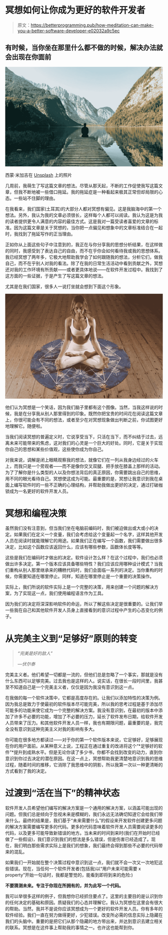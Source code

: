 # 冥想如何让你成为更好的软件开发者

> 原文：<https://betterprogramming.pub/how-meditation-can-make-you-a-better-software-developer-e02032a9c5ec>

## 有时候，当你坐在那里什么都不做的时候，解决办法就会出现在你面前

![](img/bd34ee817ff64b993e57fb0984c758de.png)

西蒙·米加吉在 [Unsplash](https://unsplash.com?utm_source=medium&utm_medium=referral) 上的照片

几周前，我萌生了写这篇文章的想法。尽管从那天起，不断的工作促使我写这篇文章，但我不断地被一些借口拖延。我的拖延症是一种看起来极其正常但却局限的心态。一些站不住脚的理由。

在我看来，我们国家(土耳其)的大部分人都对冥想有偏见。这是我脑海中的第一个想法。另外，我认为我的文章必须很长，这样每个人都可以阅读。我认为这是为我的读者提供更令人满意的内容的最佳方式。这是我对一篇受读者喜爱的文章的标准。因为这篇文章是关于冥想的，当你把一点偏见和想象中的文章标准结合在一起时，我找到了拖延写作的正当理由。

正如你从上面这些句子中注意到的，我正在与你分享我的思想分析结果，在这样做的同时，我感受到了表达自己的自由，而不在乎你会如何看待我或我的思想体系。我已经冥想了两年多，它极大地帮助我学会了如何跟随我的想法，分析它们，做我自己，而不在乎别人对我的看法。除了在我的日常生活活动中看到贡献之外，冥想还对我的工作环境有所贡献——或者更具体地说——在软件开发过程中。我找到了这方面的一些证据，于是产生了写这篇文章的想法。

尤其是在我们国家，很多人一说打坐就会想到下面这个形象。

![](img/6b7355b73b07a26df88cd0fe2ac78c0c.png)

他们认为冥想是一个笑话，因为我们脑子里都有这个图像。当然，当我这样说的时候，我是在分享我从别人那里得到的印象。既然你把宝贵的时间花在阅读这篇文章上，你很可能会有不同的想法，或者至少在对冥想现象做出判断之前，你试图更好地理解它。随便啦。

当我们阅读冥想的普遍定义时，它说享受当下，只活在当下，而不纠结于过去，远离未来可能带来的焦虑，这对我们的心灵是一个巨大的好处。同时，它是关于实现你自己的思想和某些价值观，这些使你成为你自己。

对我来说，调解是闭上眼睛观察我的想法，就像它们在一列从我身边经过的火车上，而我只是一个旁观者——而不是像你交叉双腿、把手放在膝盖上那样的活动。为了了解你是什么类型的人以及你想法背后的真正原因，你需要跳出自己的思维，用不同的眼光看待自己。冥想使这成为可能。最重要的是，冥想让我意识到我在桌面上编写软件时的一些不正确的心理结构，并帮助我做出更好的决定，通过打破枷锁成为一名更好的软件开发人员。

# 冥想和编程决策

虽然我们没有注意到，但当我们坐在电脑前编码时，我们被迫做出或大或小的决定。如果我们在定义一个变量，我们会考虑给这个变量起一个名字，这样其他开发人员在阅读时就能理解它的用途。如果我们正在编写一个函数，我们需要做出很多决定，比如这个函数应该返回什么，应该有哪些参数，函数体长度等等。

这些是我们在编码时才做出的决定。软件设计怎么样？在这个过程中，我们也必须做出许多决定。第一个版本应该具备哪些特性？我们应该应用哪种设计模式？当我们重构从别人那里继承来的糟糕代码时，我们会面临一系列的决定。当你重构的时候，你需要知道在哪里停止。同样，知道在哪里停止是一个重要的决策操作。

实际上，我们所说的软件实际上是一个完整的决策，用来创建一个问题的解决方案，为了实现这一点，我们使用编程语言作为工具。

因为我们的决定将深深影响软件的命运，所以了解这些决定是很重要的。让我们举一些我在自己和其他软件开发人员身上直接看到的意识过程中产生的心态变化的例子。

# 从完美主义到“足够好”原则的转变

> *“完美是好的敌人”*
> 
> *—伏尔泰*

完美主义者。他们希望一切都是一流的，但他们总是忽略了一个事实，那就是没有什么东西可以足够完美。过去我也是这样的人。说实话，在很长一段时间里，我甚至不知道自己是一个完美主义者，仅仅是因为我没有意识到这一点。

在我做的每一个软件决策中，它都是高度存在的。让我们以添加特性的决策为例。因为我总是致力于使最初的软件版本尽可能完美，所以我的思考过程是基于添加尽可能多的功能来使它成为一个完整的解决方案。我没有意识到，在最初的版本中添加了许多不必要的功能，增加了不必要的压力，延长了软件发布日期，给软件开发人员带来了压力。和其他软件开发人员一样，我也有期限问题，最重要的是，我完全没有意识到这种完美主义对我的影响有多大。

你可能在很多地方都读过——对于你的第一个软件版本来说，它足够好，足够展现在你的用户面前。从某种意义上说，工程正在通过重复的改进将这个“*足够好的软件”*提升到成熟水平。但是无论你读了多少书，你都不会找到改变的动力，直到你意识到你过去决定的潜在原因。在这一点上，冥想帮助我更清楚地意识到我的思维过程，随着时间的推移，它消除了我思维中的阴影，所以我第一次以一种更清晰的方式看到了我的决定。

# 过渡到“活在当下”的精神状态

软件开发人员希望他们编写的解决方案是一个通用的解决方案，以涵盖可能出现的问题。但我们总是倾向于忽视未来是模糊的，我们永远无法确切知道它会给我们带来什么。最终的结果是，我们基于“未来需要什么”的假设来开发软件创建更多问题的解决方案需要编写更多的代码。更多的代码意味着软件开发人员需要阅读更多的代码，以及更多可能导致新错误的地方。当未来的时间到来时(我们在开始时已经做了一些假设)，我们意识到我们的想法是多么错误，但是伤害已经造成了。现在，我们明白那些需求实际上是我们的想象，我们最终会得到那些不必要的代码带来的混乱。

如果我们一开始就在整个决策过程中意识到这一点，我们就不会一次又一次地犯这些错误。现在，当任何一个软件开发者(包括我)以“用户未来可能需要 x property”开始一句话时，我都是警觉的，能看到即将到来的危险:)

**不要猜测未来。专注于你现在所拥有的，并为此写一个代码。**

我可以举很多这样的例子，但我想你已经抓住要点了。这里的主要目的是认识到你的任何决定的基础和原因。质疑我们的心态并理解它。我认为冥想在这里会有很大的帮助。当然，我并不是说你应该冥想成为一个更好的软件开发人员。你有多年的软件经验。我们一直在努力做得更好，少犯错误。改变所必需的信息实际上隐藏在我们的头脑中。重要的是把它们从那个隐藏的地方带出来，并达到意识去建立相关的联系。冥想是在这件事上帮助我的事情之一。也许这也能帮到你。